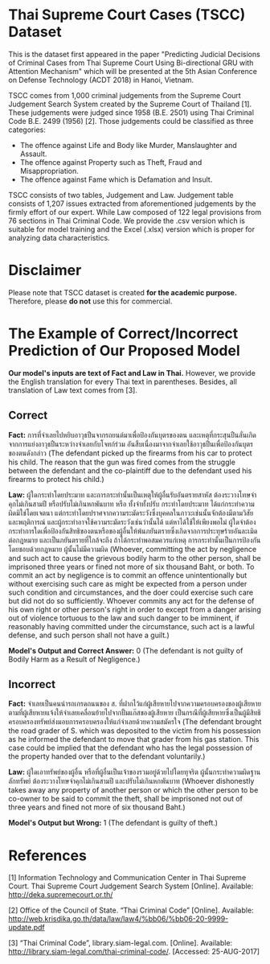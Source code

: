 <h1>Thai Supreme Court Cases (TSCC) Dataset</h1>
<p>
This is the dataset first appeared in the paper "Predicting Judicial Decisions of Criminal Cases from Thai Supreme Court Using Bi-directional GRU with Attention Mechanism" which will be presented at the 5th Asian Conference on Defense Technology (ACDT 2018) in Hanoi, Vietnam.
</p>
<p>
TSCC comes from 1,000 criminal judgements from the Supreme Court Judgement Search System created by the Supreme Court of Thailand [1]. These judgements were judged since 1958 (B.E. 2501) using Thai Criminal Code B.E. 2499 (1956) [2]. Those judgements could be classified as three categories:
<ul>
<li>The offence against Life and Body like Murder, Manslaughter and Assault.</li>
<li>The offence against Property such as Theft, Fraud and Misappropriation.</li>
<li>The offence against Fame which is Defamation and Insult.</li>
</ul>
</p>
<p>
TSCC consists of two tables, Judgement and Law. Judgement table consists of 1,207 issues extracted from aforementioned judgements by the firmly effort of our expert. While Law composed of 122 legal provisions from 76 sections in Thai Criminal Code. We provide the .csv version which is suitable for model training and the Excel (.xlsx) version which is proper for analyzing data characteristics.
</p>
<h1>Disclaimer</h1>
<p>
Please note that TSCC dataset is created <strong>for the academic purpose.</strong> Therefore, please <strong>do not</strong> use this for commercial.
</p>
<h1>The Example of Correct/Incorrect Prediction of Our Proposed Model</h1>
<p><strong>Our model's inputs are text of Fact and Law in Thai.</strong> However, we provide the English translation for every Thai text in parentheses. Besides, all translation of Law text comes from [3].</p>
<h2>Correct</h2>
<p>
<strong>Fact:</strong> การที่จำเลยไปหยิบอาวุธปืนจากรถยนต์มาเพื่อป้องกันบุตรของตน และเหตุที่กระสุนปืนลั่นเกิดจากการแย่งอาวุธปืนระหว่างจำเลยกับโจทก์ร่วม
 อันสืบเนื่องมาจากจำเลยใช้อาวุธปืนเพื่อป้องกันบุตรของตนดังกล่าว (The defendant picked up the firearms from his car to protect his child. The reason that the gun was fired comes from the struggle between the defendant and the co-plaintiff due to the defendant used his firearms to protect his child.)
</p>
<p>  
<strong>Law:</strong> ผู้ใดกระทำโดยประมาท และการกระทำนั้นเป็นเหตุให้ผู้อื่นรับอันตรายสาหัส ต้องระวางโทษจำคุกไม่เกินสามปี หรือปรับไม่เกินหกพันบาท หรือ
ทั้งจำทั้งปรับ กระทำโดยประมาท ได้แก่กระทำความผิดมิใช่โดยเจตนา แต่กระทำโดยปราศจากความระมัดระวังซึ่งบุคคลในภาวะเช่นนั้นจักต้องมีตามวิสัยและพฤติการณ์ และผู้กระทำอาจใช้ความระมัดระวังเช่นว่านั้นได้ แต่หาได้ใช้ให้เพียงพอไม่ ผู้ใดจำต้องกระทำการใดเพื่อป้องกันสิทธิของตนหรือของผู้อื่นให้พ้นภยันตรายซึ่งเกิดจากการประทุษร้ายอันละเมิดต่อกฎหมาย และเป็นภยันตรายที่ใกล้จะถึง ถ้าได้กระทำพอสมควรแก่เหตุ การกระทำนั้นเป็นการป้องกันโดยชอบด้วยกฎหมาย ผู้นั้นไม่มีความผิด (Whoever, committing the act by negligence and such act to cause the grievous bodily harm to the other person, shall be imprisoned three years or fined not more of six thousand Baht, or both. To commit an act by negligence is to commit an offence unintentionally but without exercising such care as might be expected from a person under such condition and circumstances, and the doer could exercise such care but did not do so sufficiently. Whoever commits any act for the defense of his own right or other person's right in order to except from a danger arising out of violence tortuous to the law and such danger to be imminent, if reasonably having committed under the circumstance, such act is a lawful defense, and such person shall not have a guilt.)
</p>
<p>
<strong>Model's Output and Correct Answer:</strong> 0 (The defendant is not guilty of Bodily Harm as a Result of Negligence.)
</p>
<h2>Incorrect</h2>
<p>
<strong>Fact:</strong> จำเลยเป็นคนนำรถเกรดถนนของ ส. ที่ฝากไว้แก่ผู้เสียหายไปจากความครอบครองของผู้เสียหาย ตามที่ผู้เสียหายแจ้งให้จำเลยเคลื่อนย้ายไปจากปั้มแก๊สของผู้เสียหาย เป็นกรณีที่ผู้เสียหายซึ่งเป็นผู้มีสิทธิครอบครองทรัพย์ส่งมอบการครอบครองให้แก่จำเลยด้วยความสมัครใจ (The defendant brought the road grader of S. which was deposited to the victim from his possession as he informed the defendant to move that grader from his gas station. This case could be implied that the defendant who has the legal possession of the property handed over that to the defendant voluntarily.)
</p>
<p>
<strong>Law:</strong>  ผู้ใดเอาทรัพย์ของผู้อื่น หรือที่ผู้อื่นเป็นเจ้าของรวมอยู่ด้วยไปโดยทุจริต ผู้นั้นกระทำความผิดฐานลักทรัพย์ ต้องระวางโทษจำคุกไม่เกินสามปี และปรับไม่เกินหกพันบาท (Whoever dishonestly takes away any property of another person or which the other person to be co-owner to be said to commit the theft, shall be imprisoned not out of three years and fined not more of six thousand Baht.)
</p>
<p>
<strong>Model's Output but Wrong:</strong> 1 (The defendant is guilty of theft.)
</p>
<h1>References</h1>
<p>[1]	Information Technology and Communication Center in Thai Supreme Court. Thai Supreme Court Judgement Search System [Online]. Available: <a href="http://deka.supremecourt.or.th/"  target="_blank">http://deka.supremecourt.or.th/</a></p>
<p>[2]	Office of the Council of State. “Thai Criminal Code” [Online]. Available: <a href="http://web.krisdika.go.th/data/law/law4/%bb06/%bb06-20-9999-update.pdf" target="_blank" rel="no">http://web.krisdika.go.th/data/law/law4/%bb06/%bb06-20-9999-update.pdf</a></p>
<p>[3]	“Thai  Criminal  Code”, library.siam-legal.com. [Online].  Available:  <a href="http://library.siam-legal.com/thai-criminal-code/" target="_blank">http://library.siam-legal.com/thai-criminal-code/</a>.  [Accessed:  25-AUG-2017]</p>
